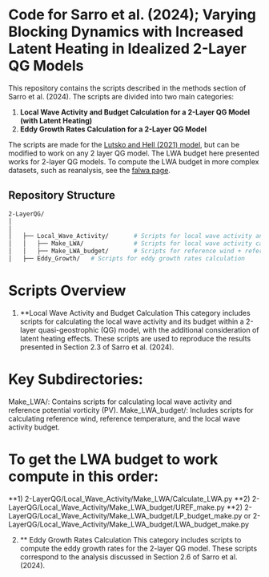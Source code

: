 # Code for Sarro et al. (2024); Varying Blocking Dynamics with Increased Latent Heating in Idealized 2-Layer QG Models

This repository contains the scripts described in the methods section of Sarro et al. (2024). The scripts are divided into two main categories:

1. **Local Wave Activity and Budget Calculation for a 2-Layer QG Model (with Latent Heating)**
2. **Eddy Growth Rates Calculation for a 2-Layer QG Model**

The scripts are made for the [Lutsko and Hell (2021) model](https://github.com/nicklutsko/moist_QG_channel/tree/main), but can be modified to work on any 2 layer QG model.
The LWA budget here presented works for 2-layer QG models. To compute the LWA budget in more complex datasets, such as reanalysis, see the [falwa page](https://github.com/csyhuang/hn2016_falwa).



## Repository Structure

```bash
2-LayerQG/
│
│
│   ├── Local_Wave_Activity/       # Scripts for local wave activity and budget calculation
│   │   ├── Make_LWA/              # Scripts for local wave activity calculation + reference PV
│   │   ├── Make_LWA_budget/       # Scripts for reference wind + reference temperature + local wave activity budget calculation
│   ├── Eddy_Growth/   # Scripts for eddy growth rates calculation
```

# Scripts Overview
 1. **Local Wave Activity and Budget Calculation
This category includes scripts for calculating the local wave activity and its budget within a 2-layer quasi-geostrophic (QG) model, with the additional consideration of latent heating effects. These scripts are used to reproduce the results presented in Section 2.3 of Sarro et al. (2024).

# Key Subdirectories:
Make_LWA/: Contains scripts for calculating local wave activity and reference potential vorticity (PV).
Make_LWA_budget/: Includes scripts for calculating reference wind, reference temperature, and the local wave activity budget.

# To get the LWA budget to work compute in this order:
**1) 2-LayerQG/Local_Wave_Activity/Make_LWA/Calculate_LWA.py 
**2) 2-LayerQG/Local_Wave_Activity/Make_LWA_budget/UREF_make.py
**2) 2-LayerQG/Local_Wave_Activity/Make_LWA_budget/LP_budget_make.py or 2-LayerQG/Local_Wave_Activity/Make_LWA_budget/LWA_budget_make.py

 2. ** Eddy Growth Rates Calculation
This category includes scripts to compute the eddy growth rates for the 2-layer QG model. These scripts correspond to the analysis discussed in Section 2.6 of Sarro et al. (2024).
